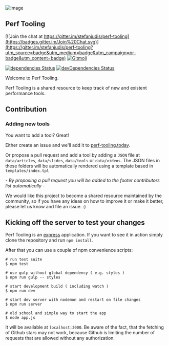 ![image](https://raw.githubusercontent.com/stefanjudis/perf-tooling/master/perf-tooling.jpg)

## Perf Tooling

[![Join the chat at https://gitter.im/stefanjudis/perf-tooling](https://badges.gitter.im/Join%20Chat.svg)](https://gitter.im/stefanjudis/perf-tooling?utm_source=badge&utm_medium=badge&utm_campaign=pr-badge&utm_content=badge)
[![Gitmoji](https://img.shields.io/badge/gitmoji-%20⚡️%20😍-40C4FF.svg)](https://gitmoji.carloscuesta.me)

[![dependencies Status](https://david-dm.org/stefanjudis/perf-tooling/status.svg)](https://david-dm.org/stefanjudis/perf-tooling) [![devDependencies Status](https://david-dm.org/stefanjudis/perf-tooling/dev-status.svg)](https://david-dm.org/stefanjudis/perf-tooling?type=dev)

Welcome to Perf Tooling.

Perf Tooling is a shared resource to keep track of new and existent performance tools.

## Contribution

### Adding new tools

You want to add a tool? Great!

Either create an issue and we'll add it to [perf-tooling.today](http://perf-tooling.today).

Or propose a pull request and add a tool by adding a `JSON` file at `data/articles`, `data/slides`, `data/tools` or `data/videos`. The JSON files in these folders will be automatically rendered using a template based in `templates/index.tpl`

*- By proposing a pull request you will be added to the footer contributors list automatically -*

We would like this project to become a shared resource maintained by the community, so if you have any ideas on how to improve it or make it better, please let us know and file an issue. :)


## Kicking off the server to test your changes

Perf Tooling is an [express](http://expressjs.com/) application. If you want to see it in action simply clone the repository and run `npm install`.

After that you can use a couple of npm convenience scripts:

```
# run test suite
$ npm test

# use gulp without global dependency ( e.g. styles )
$ npm run gulp -- styles

# start development build ( including watch )
$ npm run dev

# start dev server with nodemon and restart on file changes
$ npm run server

# old school and simple way to start the app
$ node app.js
```

It will be available at `localhost:3000`.
Be aware of the fact, that the fetching of Github stars may not work, because Github is limiting the number of requests that are allowed without any authorization.
